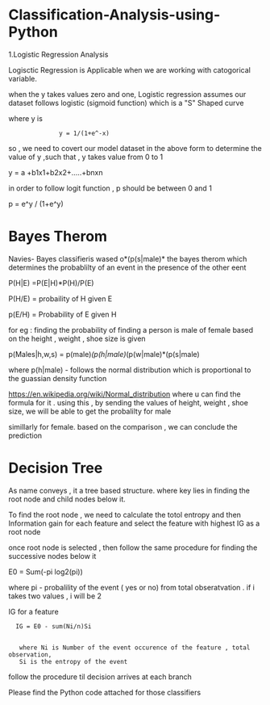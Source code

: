 # Classification-Analysis-using-Python

1.Logistic Regression Analysis 

Logisctic Regression is Applicable when we are working with catogorical variable. 

when the y  takes values zero and one, Logistic regression assumes our dataset follows logistic (sigmoid function) which is a "S" Shaped curve

where y is 

                  y = 1/(1+e^-x)
                  
 so , we need to covert our model dataset in the above form to determine the value of y ,such that , y takes value from 0 to 1 
 
 
 y = a +b1x1+b2x2+.....+bnxn
 
 in order to follow logit function , p should be between 0 and 1 
 
  p = e^y / (1+e^y)  
 
  
  # Bayes Therom 
  
  Navies- Bayes classifieris wased o*(p(s|male)* the bayes therom which determines the probablilty of an event in the presence of the other eent
  
  
  
  
  P(H|E) =P(E|H)*P(H)/P(E)
  
  P(H/E) = probaility of H given E 
  
  p(E/H) = Probability of E given H 
  
  
  
  for eg :  finding the probability of finding a person is male of female based on the height , weight , shoe size is given 
  
  
  p(Males|h,w,s) = p(male)*(p(h|male)*(p(w|male)*(p(s|male)
  
  
 where p(h|male) - follows the normal distribution which is proportional to the guassian density function 
 
 
https://en.wikipedia.org/wiki/Normal_distribution where u can find the formula for it . using this , by sending the values of height, weight , shoe size, we will be able to get the probalilty for male 


simillarly for female. based on the comparison , we can conclude the prediction 



# Decision Tree 

As name conveys , it a tree based structure. where key lies in finding the root node and child nodes below it. 

To find the root node , we need to calculate the totol entropy and then Information gain for each feature and select the feature with highest IG as a root node


once root node is selected , then follow the same procedure for finding the successive nodes below it 

E0 = Sum(-pi log2(pi)) 

where pi - probalility of the event ( yes or no) from total obseratvation . if i takes two values , i will be 2 


IG  for a feature 

      IG = E0 - sum(Ni/n)Si
      
      
       where Ni is Number of the event occurence of the feature , total observation, 
       Si is the entropy of the event 
       
 follow the procedure til decision arrives at each branch 
 
 
 
 Please find the Python code attached for those classifiers 










 
 
 
 
 
